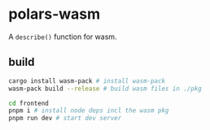 # polars-wasm

A `describe()` function for wasm.

## build
```sh
cargo install wasm-pack # install wasm-pack
wasm-pack build --release # build wasm files in ./pkg

cd frontend
pnpm i # install node deps incl the wasm pkg
pnpm run dev # start dev server
```
